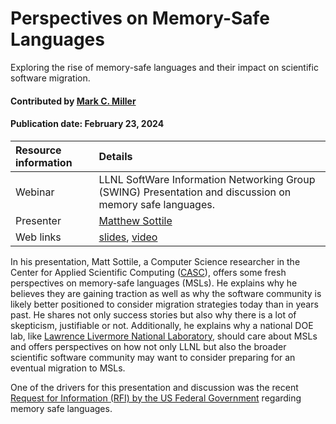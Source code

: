 # Perspectives on Memory-Safe Languages
<!--deck text start-->
Exploring the rise of memory-safe languages and their impact on scientific software migration.
<!--deck text end-->

#### Contributed by [Mark C. Miller](https://github.com/markcmiller86 "Mark C. Miller GitHub Profile")
#### Publication date: February 23, 2024

Resource information | Details 
:--- | :--- 
Webinar | LLNL SoftWare Information Networking Group (SWING) Presentation and discussion on memory safe languages.
Presenter | [Matthew Sottile](https://github.com/mjsottile)
Web links | [slides](https://docs.google.com/gview?url=https://raw.githubusercontent.com/betterscientificsoftware/bssw.io/cc-mcm86-25jan24-swing-msl/pdfs/January_2024_SWING_Sottile_MSL_Slides.pdf&embedded=true), [video](https://youtu.be/EAzpN1QY5ow?si=ZVfRHWovLgv4DZfo)

In his presentation, Matt Sottile, a Computer Science researcher in the Center for Applied Scientific Computing ([CASC](https://computing.llnl.gov/casc)), offers some fresh perspectives on memory-safe languages (MSLs).
He explains why he believes they are gaining traction as well as why the software community is likely better positioned to consider migration strategies today than in years past.
He shares not only success stories but also why there is a lot of skepticism, justifiable or not.
Additionally, he explains why a national DOE lab, like [Lawrence Livermore National Laboratory](https://computing.llnl.gov), should care about MSLs and offers perspectives on how not only LLNL but also the broader scientific software community may want to consider preparing for an eventual migration to MSLs.

One of the drivers for this presentation and discussion was the recent [Request for Information (RFI) by the US Federal Government](https://bssw.io/items/us-federal-government-effort-to-champion-adoption-of-memory-safe-languages) regarding memory safe languages.

<!---
Publish: yes
Topics: Requirements, Software Engineering, Discussion and Question Sites
Pinned: no
RSS update: 2024-02-23
--->
